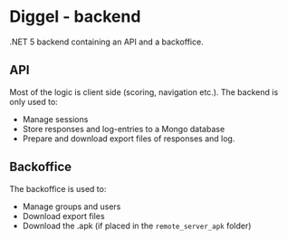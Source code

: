 # Diggel - backend

.NET 5 backend containing an API and a backoffice.

## API

Most of the logic is client side (scoring, navigation etc.). The backend is only used to: 

- Manage sessions
- Store responses and log-entries to a Mongo database
- Prepare and download export files of responses and log.

## Backoffice

The backoffice is used to:

- Manage groups and users
- Download export files
- Download the .apk (if placed in the `remote_server_apk` folder)
